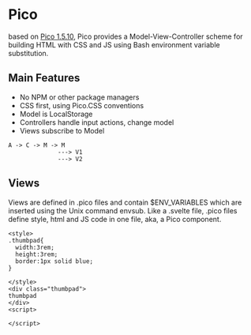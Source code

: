 # Pico
based on [Pico 1.5.10](https://github.com/picocss/pico), Pico provides
a Model-View-Controller scheme for building HTML with CSS and JS using 
Bash environment variable substitution.

## Main Features
- No NPM or other package managers
- CSS first, using Pico.CSS conventions
- Model is LocalStorage
- Controllers handle input actions, change model
- Views subscribe to Model

```
A -> C -> M -> M
              ---> V1
              ---> V2

```

## Views
Views are defined in .pico files and contain $ENV_VARIABLES
which are inserted using the Unix command envsub. Like a 
.svelte file, .pico files define style, html and JS code
in one file, aka, a Pico component.

```
<style>
.thumbpad{
  width:3rem;
  height:3rem;
  border:1px solid blue;
}

</style>
<div class="thumbpad">
thumbpad
</div>
<script>

</script>
```
